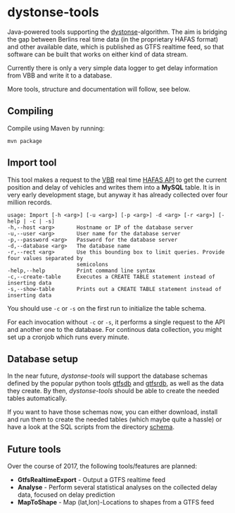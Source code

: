 # dystonse-tools
Java-powered tools supporting the [dystonse](https://github.com/lenaschimmel/dystonse)-algorithm. The aim is bridging the gap between Berlins real time data (in the proprietary HAFAS format) and other available date, which is published as GTFS realtime feed, so that software can be built that works on either kind of data stream.

Currently there is only a very simple data logger to get delay information from VBB and write it to a database.

More tools, structure and documentation will follow, see below.

## Compiling
Compile using Maven by running:

    mvn package

## Import tool
This tool makes a request to the [VBB](http://www.vbb.de/de/article/fahrplan/online-fahrplanservices-auf-einen-blick/vbb-livekarte/20046.html) real time  [HAFAS API](https://github.com/derhuerst/vbb-hafas) to get the current position and delay of vehicles and writes them into a **MySQL** table. It is in very early development stage, but anyway it has already collected over four million records.

    usage: Import [-h <arg>] [-u <arg>] [-p <arg>] -d <arg> [-r <arg>] [-help | -c | -s]
    -h,--host <arg>       Hostname or IP of the database server
    -u,--user <arg>       User name for the database server
    -p,--password <arg>   Password for the database server
    -d,--database <arg>   The database name
    -r,--rect <arg>       Use this bounding box to limit queries. Provide four values separated by
                          semicolons
    -help,--help          Print command line syntax
    -c,--create-table     Executes a CREATE TABLE statement instead of inserting data
    -s,--show-table       Prints out a CREATE TABLE statement instead of inserting data

You should use `-c` or `-s` on the first run to initialize the table schema.

For each invocation without `-c` or `-s`, it performs a single request to the API and another one to the database. For continous data collection, you might set up a cronjob which runs every minute.

## Database setup
In the near future, _dystonse-tools_ will support the database schemas defined by the popular python tools [gtfsdb](https://github.com/OpenTransitTools/gtfsdb) and [gtfsrdb](https://github.com/mattwigway/gtfsrdb), as well as the data they create. By then, _dystonse-tools_ should be able to create the needed tables automatically.

If you want to have those schemas now, you can either download, install and run them to create the needed tables (which maybe quite a hassle) or have a look at the SQL scripts from the directory [schema](https://github.com/lenaschimmel/dystonse-tools/tree/master/schema).

## Future tools
Over the course of 2017, the following tools/features are planned:

 * __GtfsRealtimeExport__ - Output a GTFS realtime feed
 * __Analyse__ - Perform several statistical analyses on the collected delay data, focused on delay prediction
 * __MapToShape__ - Map (lat,lon)-Locations to shapes from a GTFS feed
